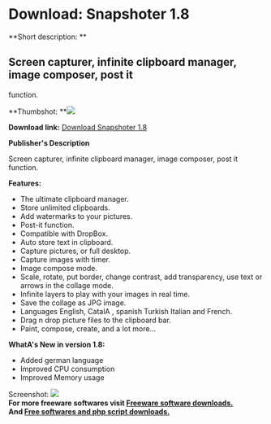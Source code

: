 # Download: Snapshoter 1.8

**Short description: **

## Screen capturer, infinite clipboard manager, image composer, post it
function.

  
**Thumbshot: **![](http://www.freewarefiles.com/screenshot/snapshoter_md.jpg)   
  
**Download link:** [Download Snapshoter 1.8](http://freesoftwares.boysofts.com/Snapshoter_program_66617.html)  
  

**Publisher's Description**  
  

Screen capturer, infinite clipboard manager, image composer, post it function.

**Features:**

  * The ultimate clipboard manager. 
  * Store unlimited clipboards. 
  * Add watermarks to your pictures. 
  * Post-it function. 
  * Compatible with DropBox. 
  * Auto store text in clipboard. 
  * Capture pictures, or full desktop. 
  * Capture images with timer. 
  * Image compose mode. 
  * Scale, rotate, put border, change contrast, add transparency, use text or arrows in the collage mode. 
  * Infinite layers to play with your images in real time. 
  * Save the collage as JPG image. 
  * Languages English, CatalA , spanish Turkish Italian and French. 
  * Drag n drop picture files to the clipboard bar. 
  * Paint, compose, create, and a lot more... 

**WhatA's New in version 1.8:**

  * Added german language 
  * Improved CPU consumption 
  * Improved Memory usage 

  
  
Screenshot: ![](http://www.freewarefiles.com/screenshot/snapshoter.jpg)  
**For more freeware softwares visit [Freeware software downloads.](http://freesoftwares.boysofts.com/)**   
**And [Free softwares and php script downloads.](http://www.boysofts.com/)**

